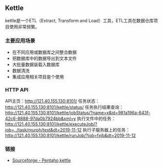 ## Kettle

kettle是一个ETL（Extract, Transform and Load）工具，ETL工具在数据仓库项目使用非常频繁。

### 主要应用场景

- 在不同应用或数据库之间整合数据
- 把数据库中的数据导出到文本文件
- 大批量数据装载入数据库
- 数据清洗
- 集成应用相关项目是个使用


### HTTP API

API主页：http://121.40.155.130:8101/
任务状态：http://121.40.155.130:8101/kettle/status/
任务执行结果查询：http://121.40.155.130:8101/kettle/jobStatus/?name=x&id=981a196a-643f-42c6-8888-97da0b7924bb&xml=y
执行文件中的任务：http://121.40.155.130:8101/kettle/executeJob/?job=../task/murph/test&dt=2019-11-12
执行子服务器上的任务：http://121.40.155.130:8101/kettle/runJob/?job=fxjb&dt=2019-11-12


### 链接

- [Sourceforge - Pentaho kettle](https://sourceforge.net/projects/pentaho/)